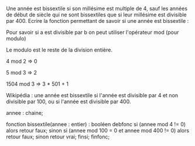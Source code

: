 Une année est bissextile si son millésime est multiple de 4, sauf les années de début de siècle qui ne sont bissextiles que si leur millésime est divisible par 400. Ecrire la fonction permettant de savoir si une année est bissextile : 

Pour savoir si a est divisible par b on peut utiliser l'opérateur mod (pour modulo)

Le modulo est le reste de la division entière.

4 mod 2 => 0

5 mod 3 => 2

1504 mod 3 => 3 * 501 + 1

Wikipédia : une année est bissextile si l'année est divisible par 4 et non divisible par 100, ou
si l'année est divisible par 400.

annee : chaine;

fonction bissextile(annee : entier) : booléen
debfonc
	si (annee mod 4 != 0) alors
		retour faux;
	sinon si (annee mod 100 = 0 et annee mod 400 != 0) alors
		retour faux;
	sinon
		retour vrai;
	finsi;
finfonc;
